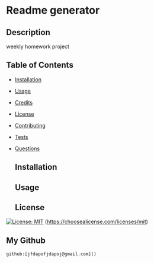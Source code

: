 # Readme generator
  ## Description
  weekly homework project
  ## Table of Contents
* [Installation](#installation)
* [Usage](#usage)
* [Credits](#credits)
* [License](#license)
* [Contributing](#contributing)
* [Tests](#tests)
* [Questions]($questions)
  ## Installation
  
  ## Usage
  
  ## License
 [![License: MIT](https://img.shields.io/badge/License-MIT-yellow.svg)](https://opensource.org/licenses/MIT)
 (https://choosealicense.com/licenses/mit)
  ## My Github
    github:[jfdapofjdapoj@gmail.com]()
